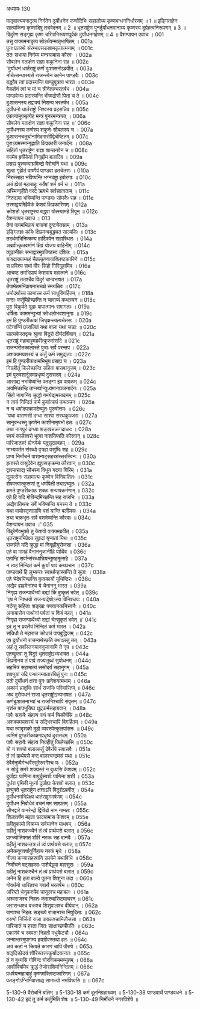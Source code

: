 अध्यायः 130

मातृवाक्यमनादृत्य निर्गतेन दुर्योधनेन कर्णादिभिः सहालोच्य कृष्णबन्धननिर्धारणम् ॥ 1 ॥ इङ्गितज्ञेन सात्यकिना कृष्णादिषु तन्नवेदनम् ॥ 2 ॥ धृतराष्ट्रेण पुनर्दुर्योधनमानाय्य कृष्णस्य दुर्ग्रहत्वनिरूपणम् ॥ 3 ॥ विदुरेण सङ्गृह्य कृष्ण चरित्रनिरूपणपूर्वकं दुर्योधनगर्हणम् ॥ 4 ॥
वैशम्पायन उवाच ।	001    
तत्तु वाक्यमनादृत्य सोऽर्थवन्मातृभाषितम् ।	001a  
पुनः प्रतस्थे संरम्भात्सकाशमकृतात्मनाम् ॥	001c  
ततः सभाया निर्गम्य मन्त्रयामास कौरवः ।	002a  
सौबलेन मताक्षेण राज्ञा शकुनिना सह ॥	002c  
\'दुर्योधनं धार्तराष्ट्रं कर्णं दुःशासनोऽब्रवीत् ।	003a  
नोचेत्सन्धास्यसे राजन्स्वेन कामेन पाण्डवैः ।	003c  
बद्ध्वैव त्वां प्रदास्यन्ति पाण्डुपुत्राय भारत ॥	003e   
वैकर्तनं त्वां च मां च त्रीनेतान्भरतर्षभ ।	004a  
पाण्डवेभ्यः प्रदास्यन्ति भीष्मद्रोणौ पिता च ते ॥	004c  
दुःशासनस्य तद्वाक्यं निशम्य भरतर्षभ ।	005a  
दुर्योधनो धार्तराष्ट्रो निश्वस्य प्रहसन्निव ॥	005c  
एकान्तमुपसृत्येह मन्त्रं पुनरमन्त्रयत् ।	006a  
सौबलेन मताक्षेण राज्ञा शकुनिना सह ॥\'	006c  
दुर्योधनस्य कर्णस्य शकुनेः सौबलस्य च ।	007a  
दुःशासनचतुर्थानामिदमासीद्विचेष्टितम् ॥	007c  
पुराऽयमस्मान्गृह्णाति क्षिप्रकारी जनार्दनः ।	008a  
सहितो धृतराष्ट्रेण राज्ञा शान्तनवेन च ॥	008c  
वयमेव हृषीकेशं निगृह्णीम बलादिव ।	009a  
प्रसह्य पुरुषव्याघ्रमिन्द्रो वैरोचनिं यथा ॥	009c  
श्रुत्वा गृहीतं वार्ष्णेयं पाण्डवा हतचेतसः ।	010a  
निरुत्साहा भविष्यन्ति भग्नदंष्ट्रा इवोरगाः ॥	010c  
अयं ह्येषां महाबाहुः सर्वेषां शर्म वर्म च ।	011a  
अस्मिन्गृहीते वरदे ऋषभे सर्वसात्वताम् ।	011c  
निरुद्यमा भविष्यन्ति पाण्डवाः सोमकैः सह ॥	011e   
तस्माद्वयमिहैवैकं केशवं क्षिप्रकारिणम् ।	012a  
क्रोशतो धृतराष्ट्रस्य बद्ध्वा योत्स्यामहे रिपून् ॥	012c  
वैशम्पायन उवाच ।	013   
तेषां पापमभिप्रायं पापानां दुष्टचेतसाम् ।	013a  
इङ्गितज्ञः कविः क्षिप्रमन्वबुद्ध्यत सात्यकिः ॥	013c  
तदर्थमभिनिष्क्रम्य हार्दिक्येन सहास्थितः ।	014a  
अब्रवीत्कृतवर्माणं क्षिप्रं योजय वाहिनीम् ॥	014c  
व्यूढानीकः सभाद्वारमुपतिष्ठस्व दंशितः ।	015a  
यावदाख्याम्यहं चैतत्कृष्णायाक्लिष्टकारिणे ॥	015c  
स प्रविश्य सभां वीरः सिंहो गिरिगुहामिव ।	016a  
आचष्ट तमभिप्रायं केशवाय महात्मने ॥	016c  
धृतराष्ट्रं ततश्चैव विदुरं चान्वभाषत ।	017a  
तेषामेतमभिप्रायमाचचक्षे स्मयन्निव ॥	017c  
धर्मादर्थाच्च कामाच्च कर्म साधुविगर्हितम् ।	018a  
मन्दाः कर्तुमिहेच्छन्ति न चावाप्यं कथञ्चन ॥	018c  
पुरा विकुर्वते मूढाः पापात्मानः समागताः ।	019a  
धर्षिताः काममन्युभ्यां क्रोधलोभवशानुगाः ॥	019c  
इमं हि पुण्डरीकाक्षं जिघृक्षन्त्यल्पचेतसः ।	020a  
पटेनाग्निं प्रज्वलितं यथा बाला यथा जडाः ॥	020c  
सात्यकेस्तद्वचः श्रुत्वा विदुरो दीर्घदर्शिवान् ।	021a  
धृतराष्ट्रं महाबाहुमब्रवीत्कुरुसंसदि ॥	021c  
राजन्परीतकालास्ते पुत्राः सर्वे परन्तप ।	022a  
अशक्यमयशस्यं च कर्तुं कर्म समुद्यताः ॥	022c  
इमं हि पुण्डरीकाक्षमभिभूय प्रसह्य च ।	023a  
निग्रहीतुं किलेच्छन्ति सहिता वासवानुजम् ॥	023c  
इमं पुरुषशार्दूलमप्रधृष्यं दुरासदम् ।	024a  
आसाद्य नभविष्यन्ति पतङ्गा इव पावकम् ॥	024c  
अयमिच्छन्हि तान्सर्वान्युध्यमानाञ्जनार्दनः ।	025a  
सिंहो नागानिव क्रुद्धो गमयेद्यमसादनम् ॥	025c  
न त्वयं निन्दितं कर्म कुर्यात्पापं कथञ्चन ।	026a  
न च धर्मादपक्रामदेच्युतः पुरुषोत्तमः ॥	026c  
\'यथा वाराणसी दग्धा साश्वा सरथकुञ्जरा ।	027a  
सानुबन्धस्तु कृष्णेन काशीनामृषभो हतः ॥	027c  
तथा नागपुरं दग्ध्वा शङ्खचक्रगदाधरः ।	028a  
स्वयं कालेश्वरो भूत्वा नाशयिष्यति कौरवान् ॥	028c  
पारिजातहरं ह्येनमेकं यदुसुखावहम् ।	029a  
नाभ्यवर्तत संरब्धो वृत्रहा वसुभिः सह ॥	029c  
प्राप्य निर्मोचने पाशान्षट्सहस्रांस्तरस्विनः ।	030a  
हृतास्ते वासुदेवेन ह्युपसङ्क्रम्य कौरवान् ॥	030c  
द्वारमासाद्य सौभस्य विधूय गदया गिरिम् ।	031a  
द्युमत्सेनः सहामात्यः कृष्णेन विनिपातितः ॥	031c  
शेषवत्त्वात्कुरूणां तु धर्मापेक्षी तथाऽच्युतः ।	032a  
क्षमते पुण्डरीकाक्षः शक्तः सन्पापकर्मणाम् ॥	032c  
एते हि यदि गोविन्दमिच्छन्ति सह राजभिः ।	033a  
अद्यैवातिथयः सर्वे भविष्यन्ति यमस्य ते ॥	033c  
यथा वायोस्तृणाग्राणि वशं यान्ति बलीयसः ।	034a  
तथा चक्रभृतः सर्वे वशमेष्यन्ति कौरवाः ॥	034c  
वैशम्पायन उवाच ।\'	035    
विदुरेणैवमुक्ते तु केशवो वाक्यमब्रवीत् ।	035a  
धृतराष्ट्रमभिप्रेक्ष्य सुहृदां श्रृण्वतां मिथः ॥	035c  
राजन्नेते यदि क्रुद्धा मां निगृह्णीयुरोजसा ।	036a  
एते वा मामहं वैनाननुजानीहि पार्थिव ॥	036c  
एतान्हि सर्वान्संरब्धान्नियन्तुमहमुत्सहे ।	037a  
न त्वहं निन्दितं कर्म कुर्यां पापं कथञ्चन ॥	037c  
पाण्डवार्थे हि लुभ्यन्तः स्वार्थान्हास्यन्ति ते सुताः ।	038a  
एते चेदेवमिच्छन्ति कृतकार्यो युधिष्ठिरः ॥	038c  
अद्यैव ह्यहमेनांश्च ये चैनाननु भारत ।	039a  
निगृह्य राजन्पार्थेभ्यो दद्यां किं दुष्कृतं भवेत् ॥	039c  
\'एष मे निश्चयो राजन्यद्येषोऽस्य विनिश्चयः ।	040a  
नर्दन्तु सहिताः शङ्खाः पणवानकनिस्वनैः ॥	040c  
अनायासेन पार्थानां पर्वतां च शिवं महत् ।	041a  
निगृह्य राजन्पार्थेभ्यो दद्यां चेत्सुकृतं भवेत् ॥\'	041c  
इदं तु न प्रवर्तेयं निन्दितं कर्म भारत ।	042a  
सन्निधौ ते महाराज क्रोधजं पापबुद्धिजम् ॥	042c  
एष दुर्योधनो राजन्यथेच्छति तथाऽस्तु तत् ।	043a  
अहं तु सर्वांस्तनयाननुजानामि ते नृप ॥	043c  
एतच्छ्रुत्वा तु विदुरं धृतराष्ट्रोऽभ्यभाषत ।	044a  
क्षिप्रमानय तं पापं राज्यलुब्धं सुयोधनम् ॥	044c  
सहमित्रं सहामात्यं ससोदर्यं सहानुगम् । 	045a  
शक्नुयां यदि पन्थानमवतारयितुं पुनः ॥	045c  
ततो दुर्योधनं क्षत्ता पुनः प्रावेशयत्मभाम् ।	046a  
अकामं भ्रातृभिः सार्धं राजभिः परिवारितम् ॥	046c  
अथ दुरोयधनं राजा धृतराष्ट्रोऽभ्यभाषत ।	047a  
कर्णदुःशासनाभ्यां च राजभिश्चापि संवृतम् ॥	047c  
नृशंस पापभूयिष्ठ क्षुद्रकर्मसहायवान् ।	048a  
पापैः सहायैः संहत्य पापं कर्म चिकीर्षसि ॥	048c  
अशक्यमयशस्यं च सद्भिश्चापि विगर्हितम् ।	049a  
यथा त्वादृशको मूढो व्यवस्येत्कुलपांसनः ॥	049c  
त्वमिमं पुण्डरीकाक्षमप्रधृष्यं दुरासदम् ।	050a  
पापैः सहायैः संहत्य निग्रहीतुं किलेच्छसि ॥	050c  
यो न शक्यो बलात्कर्तुं देवैरपि सवासवैः ।	051a  
तं त्वं प्रार्थयसे मन्द बालश्चन्द्रमसं यथा ॥	051c  
देवैर्मनुष्यैर्गन्धर्वैरसुरैरुरगैश्च यः ।	052a  
न सोढुं समरे शक्यस्तं न बुध्यसि केशवम् ॥	052c  
दुर्ग्राह्यः पाणिना वायुर्दुस्पर्शः पाणिना शशी ।	053a  
दुर्धरा पृथिवी मूर्ध्ना दुर्ग्राह्यः केशवो बलात् ॥	053c  
इत्युक्ते धृतराष्ट्रेण क्षत्ताऽपि विदुरोऽब्रवीत् ।	054a  
दुर्योधनमभिप्रेक्ष्य धार्तराष्ट्रममर्षणम् ॥	054c  
दुर्योधन निबोधेदं वचनं मम साम्प्रतम् ।	055a  
सौभद्वारे वानरेन्द्रो द्विविदो नाम नामतः ।	055c  
शिलावर्षेण महता छादयामास केशवम् ॥	055e   
ग्रहीतुकामो विक्रम्य सर्वयत्नेन माधवम् ।	056a  
ग्रहीतुं नाशकच्चैनं तं त्वं प्रार्थयसे बलात् ॥	056c  
प्राग्ज्योतिषगतं शौरिं नरकः सह दानवैः ।	057a  
ग्रहीतुं नाशकत्तत्र तं त्वं प्रार्थयसे बलात् ॥	057c  
अनेकयुगवर्षायुर्निहत्य नरकं मृधे ।	058a  
नीत्वा कन्यासहस्राणि उपयेमे यथाविधि ॥	058c  
निर्मोचने षट्सहस्राः पाशैर्बद्ध्वा महासुराः ।	059a  
ग्रहीतुं नाशकंश्चैनं तं त्वं प्रार्थयसे बलात् ॥	059c  
अनेन हि हता बाल्ये पूतना शिशुना तदा ।	060a  
गोवर्धनो धारितश्च गवार्थे भरतर्षभ ॥	060c  
अरिष्टो धेनुकश्चैव चाणूरश्च महाबलः ।	061a  
अश्वराजश्च निहतः कंसश्चारिष्टमाचरन् ॥	061c  
जरासन्धश्च वक्रश्च शिशुपालश्च वीर्यवान् ।	062a  
बाणाश्च निहतः सङ्ख्ये राजानश्च निषूदिताः ॥	062c  
वरुणो निर्जितो राजा पावकश्चामितौजसा ।	063a  
पारिजातं च हरता जितः साक्षाच्छचीपतिः ॥	063c  
एकार्णवे च स्वपता निहतौ मधुकैटभौ ।	064a  
जन्मान्तरमुपागम्य हयग्रीवस्तथा हतः ॥	064c  
अयं कर्ता न क्रियते कारणं चापि पौरुषे ।	065a  
यद्यदिच्छेदयं शौरिस्तत्तत्कुर्यादयत्नतः ॥	065c  
तं न बुध्यसि गोविन्द घोरविक्रममच्युतम् ।	066a  
आशीविषमिव क्रूद्धं तेजोराशिमनिन्दितम् ॥	066c  
प्रधर्षयन्महाबाहुं कृष्णमक्लिष्टकारिणम् ।	067a  
पतङ्गोऽग्निमिवासाद्य सामात्यो नभविष्यसि ॥ ॥	067c  



5-130-9 वैरोचनिं बलिम् ॥ 5-130-18 कर्म दूतनिग्रहाख्यम् ॥ 5-130-38 पाण्डवार्थे पाण्डवधने ॥ 5-130-42 इदं तु कर्म कर्तुमिति शेषः ॥ 5-130-49 निर्मोचने नगरविशेषे ॥
